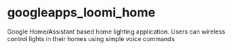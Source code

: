 # googleapps_loomi_home
Google Home/Assistant based home lighting application. Users can wireless control lights in their homes using simple voice commands
